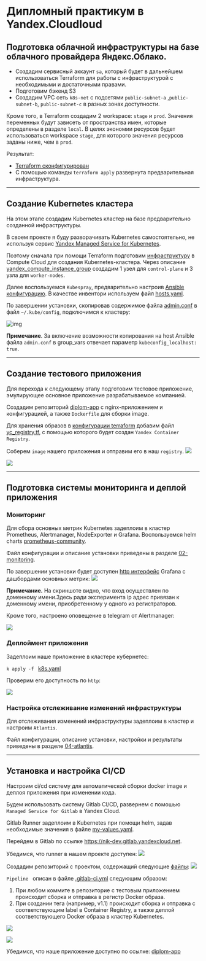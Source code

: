 # Дипломный практикум в Yandex.Cloudloud

## Подготовка облачной инфраструктуры на базе облачного провайдера Яндекс.Облако.

- Создадим сервисный аккаунт `sa`, который будет в дальнейшем использоваться Terraform для работы с инфраструктурой с необходимыми и достаточными правами.
- Подготовим бэкенд S3
- Создадим VPC сеть `k8s-net` с подсетями `public-subnet-a` ,`public-subnet-b`, `public-subnet-c` в разных зонах доступности.

Кроме того, в Terraform создадим 2 workspace: `stage` и `prod`. Значения переменных будут зависеть от пространства имен, которые определены в разделе `local`. В целях экономии ресурсов будет использоваться workspace `stage`, для которого значения ресурсов заданы ниже, чем в `prod`.

Результат:
-  [Terraform сконфигурирован](https://github.com/nikolay480/diplom-IaaC/tree/main/01-preparation-yc)
-  С помощью команды `terraform apply` развернута предварительная инфраструктура.
___

## Создание Kubernetes кластера

На этом этапе создадим Kubernetes кластер на базе предварительно созданной инфраструктуры.

В своем проекте я буду разворачивать Kubernetes самостоятельно, не используя сервис [Yandex Managed Service for Kubernetes](https://cloud.yandex.ru/services/managed-kubernetes). 

Поэтому сначала при помощи Terraform подготовим [инфраструктуру](https://github.com/nikolay480/diplom-IaaC/tree/main) в Compute Cloud для создания Kubernetes-кластера. Через описание  [yandex_compute_instance_group](https://github.com/nikolay480/diplom-IaaC/blob/main/instance_group.tf) создадим 1 узел для `control-plane` и 3 узла для `worker-nodes`.


Далее воспользуемся `Kubespray`, предварительно настроив [Ansible конфигурацию](01-kubespray/inventory/k8s-cluster). В качестве инвентори используем файл [hosts.yaml](./01-kubespray/inventory/k8s-cluster/hosts.yaml).

По завершении установки, скопировав содержимое файла [admin.conf](./01-kubespray/inventory/k8s-cluster/artifacts/admin.conf) в файл  `~/.kube/config`, подключимся к кластеру:

![img](./images/kubespray-total.png)

**Примечание**. За включение возможности копирования на host Ansible файла `admin.conf` в group_vars отвечает параметр `kubeconfig_localhost: true`.
___
## Создание тестового приложения

Для перехода к следующему этапу подготовим тестовое приложение, эмулирующее основное приложение разрабатываемое компанией.

Создадим репозиторий [diplom-app](https://github.com/nikolay480/diplom-app) c nginx-приложением и конфигурацией, а также `Dockerfile` для сборки image.

Для хранения образов в [конфигурации terraform](https://github.com/nikolay480/diplom-IaaC/tree/main) добавим файл [yc_registry.tf](https://github.com/nikolay480/diplom-IaaC/blob/main/yc_registry.tf), с помощью которого будет создан `Yandex Container Registry`.

Соберем `image` нашего приложения и отправим его в наш `registry`.
![](./images/docker-build-push.png)

![](./images/yc-registry.png)
___
## Подготовка cистемы мониторинга и деплой приложения

### Мониторинг

Для сбора основных метрик  Kubernetes  задеплоим в кластер Prometheus, Alertmanager, NodeExporter и  Grafana. Воспользуемся helm charts [prometheus-community](https://prometheus-community.github.io/helm-chart).

Файл конфигурации и описание установки приведены в разделе [02-monitoring](./02-monitoring/).

По завершении установки будет доступен [http интерфейс](http://158.160.12.204:30030) Grafana c дашбордами основных метрик:
![](images/grafana.png)

**Примечание.** На скриншоте видно, что вход осуществлен по доменному имени.Здесь ради эксперимента ip адрес привязан к доменному имени, приобретенному  у одного из регистраторов.

Кроме того, настроено оповещение в telegram от Alertmanager:

![](./images/alertmanager.png)

### Деплоймент приложения

Задеплоим наше приложение в кластере кубернетес: 

`k apply -f ` [k8s.yaml](./03-deployment/k8s.yaml)

Проверим его доступность по `http`:

![](./images/deploy.png)

### Настройка отслеживание изменений инфраструктуры

Для отслеживания изменений инфраструктуры задеплоим в кластер и настроим  `Atlantis`.

Файл конфигурации, описание установки, настройки и результаты приведены в разделе [04-atlantis](./04-atlantis/).
___

## Установка и настройка CI/CD

 Настроим ci/cd систему для автоматической сборки docker image и деплоя приложения при изменении кода.

 Будем использовать систему Gitlab CI/CD, развернем с помошью `Managed Service for Gitlab` в Yandex Cloud.

 Gitlab Runner задеплоим в Kubernetes при помощи helm, задав необходимые значения в файле [my-values.yaml](./05-cicd/my-values.yaml).

 Перейдем в Gitlab по ссылке https://nik-dev.gitlab.yandexcloud.net.

 Убедимся, что runner в нашем проекте доступен:
 ![](images/runner.png)

 Создадим репозиторий с проектом, содержащий следующие [файлы](./05-cicd/repo_gitlab/):
 ![](./images/repo.png)

 `Pipeline ` описан в файле [.gitlab-ci.yml](./05-cicd/repo_gitlab/.gitlab-ci.yml) следующим образом:
 
 1. При любом коммите в репозиторие с тестовым приложением происходит сборка и отправка в регистр Docker образа.
 2. При создании тега (например, v1.1) происходит сборка и отправка с соответствующим label в Container Registry, а также деплой соответствующего Docker образа в кластер Kubernetes.

![](./images/pipeline.png)

![](images/pipeline2.png)

Убедимся, что наше приложение доступно по ссылке: [diplom-app](http://158.160.113.234:30080/)
